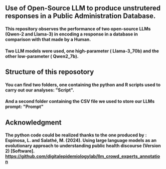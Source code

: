 ## Use of Open-Source LLM to produce unstrutered responses in a Public Administration Database.

#### This repository observes the performance of two open-source LLMs (Qwen-2 and Llama-3) in encoding a response in a database in comparison with that made by a Human.

#### Two LLM models were used, one high-parameter ( Llama-3_70b) and the other low-parameter ( Qwen2_7b).

## Structure of this reposotory

#### You can find two folders, one containing the python and R scripts used to carry out our analyses: "Script".
#### And a second folder containing the CSV file we used to store our LLMs prompt: "Prompt"

## Acknowledgment

#### The python code could be realized thanks to the one produced by : Espinosa, L. and Salathé, M. (2024). Using large language models as an evolutionary approach to understanding public health discourse (Version 2) [Software]. https://github.com/digitalepidemiologylab/llm_crowd_experts_annotation
